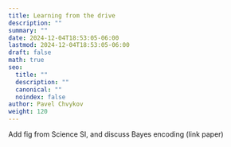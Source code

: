 ```yaml
---
title: Learning from the drive
description: ""
summary: ""
date: 2024-12-04T18:53:05-06:00
lastmod: 2024-12-04T18:53:05-06:00
draft: false
math: true
seo:
  title: ""
  description: ""
  canonical: ""
  noindex: false
author: Pavel Chvykov
weight: 120
---
```

Add fig from Science SI, and discuss Bayes encoding (link paper)